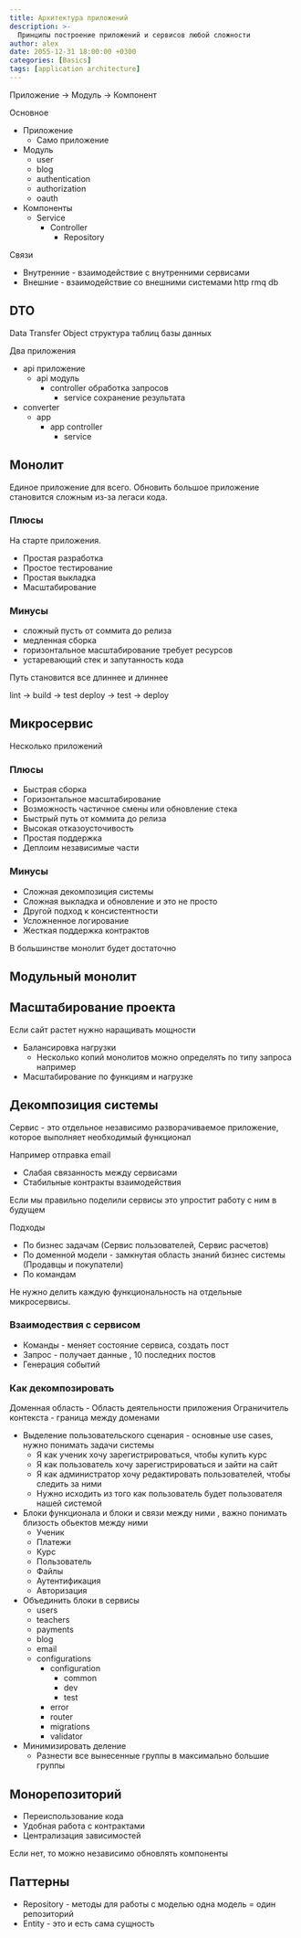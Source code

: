 ```yaml
---
title: Архитектура приложений
description: >-
  Принципы построение приложений и сервисов любой сложности
author: alex
date: 2055-12-31 18:00:00 +0300
categories: [Basics]
tags: [application architecture]
---
```

 
Приложение -> Модуль -> Компонент

Основное

- Приложение
  - Само приложение
- Модуль
  - user
  - blog
  - authentication
  - authorization
  - oauth
- Компоненты
  - Service
    - Controller
      - Repository

Связи

- Внутренние - взаимодействие с внутренними сервисами
- Внешние - взаимодействие со внешними системами http rmq db

## DTO

Data Transfer Object
структура таблиц базы данных

Два приложения

- api приложение
  - api модуль
    - controller обработка запросов
      - service сохранение результата
- converter
  - app
    - app controller
      - service

## Монолит

Единое приложение для всего.
Обновить большое приложение становится сложным из-за легаси кода.

### Плюсы
 
На старте приложения.

- Простая разработка
- Простое тестирование
- Простая выкладка
- Масштабирование

### Минусы

- сложный пусть от соммита до релиза
- медленная сборка
- горизонтальное масштабирование требует ресурсов
- устаревающий стек и запутанность кода

Путь становится все длиннее и длиннее

lint -> build -> test deploy -> test -> deploy

## Микросервис

Несколько приложений

### Плюсы

- Быстрая сборка
- Горизонтальное масштабирование
- Возможность частичное смены или обновление стека
- Быстрый путь от коммита до релиза
- Высокая отказоусточивость
- Простая поддержка
- Деплоим независимые части

### Минусы

- Сложная декомпозиция системы
- Сложная выкладка и обновление и это не просто
- Другой подход к консистентности
- Усложненное логирование
- Жесткая поддержка контрактов

В большинстве монолит будет достаточно

## Модульный монолит

## Масштабирование проекта

Если сайт растет нужно наращивать мощности

- Балансировка нагрузки
  - Несколько копий монолитов можно определять по типу запроса например
- Масштабирование по функциям и нагрузке

## Декомпозиция системы

Сервис - это отдельное независимо разворачиваемое приложение, которое выполняет необходимый функционал

Например отправка email

- Слабая связанность между сервисами
- Стабильные контракты взаимодействия

Если мы правильно поделили сервисы это упростит работу с ним в будущем

Подходы

- По бизнес задачам (Сервис пользователей, Сервис расчетов)
- По доменной модели - замкнутая область знаний бизнес системы (Продавцы и покупатели)
- По командам
 
Не нужно делить каждую функциональность на отдельные микросервисы.

### Взаимодествия с сервисом

- Команды - меняет состояние сервиса, создать пост
- Запрос - получает данные , 10 последних постов
- Генерация событий

### Как декомпозировать

Доменная область - Область деятельности приложения
Ограничитель контекста - граница между доменами

- Выделение пользовательского сценария - основные use cases, нужно понимать задачи системы
  - Я как ученик хочу зарегистрироваться, чтобы купить курс
  - Я как пользователь хочу зарегистрироваться и зайти на сайт
  - Я как администратор хочу редактировать пользователей, чтобы следить за ними 
  - Нужно исходить из того как пользователь будет пользователя нашей системой
- Блоки функционала и блоки и связи между ними , важно понимать близость обьектов между ними
  - Ученик
  - Платежи
  - Курс
  - Пользователь
  - Файлы
  - Аутентификация
  - Авторизация
- Объединить блоки в сервисы
  - users
  - teachers
  - payments
  - blog
  - email
  - configurations
    - configuration
      - common
      - dev
      - test
    - error
    - router
    - migrations
    - validator
- Минимизировать деление
  - Разнести все вынесенные группы в максимально большие группы

## Монорепозиторий

- Переиспользование кода
- Удобная работа с контрактами
- Централизация зависимостей

Если нет, то можно независимо обновлять компоненты

## Паттерны 

- Repository - методы для работы с моделью одна модель = один репозиторий
- Entity - это и есть сама сущность





